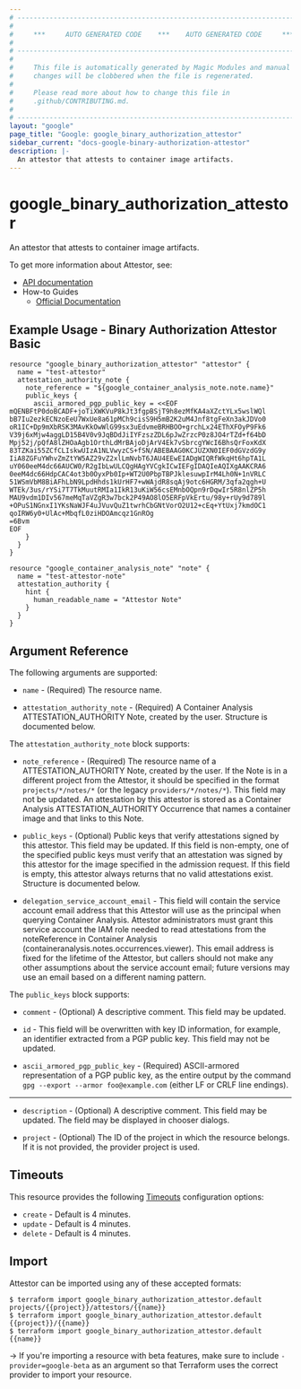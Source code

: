 ```yaml
---
# ----------------------------------------------------------------------------
#
#     ***     AUTO GENERATED CODE    ***    AUTO GENERATED CODE     ***
#
# ----------------------------------------------------------------------------
#
#     This file is automatically generated by Magic Modules and manual
#     changes will be clobbered when the file is regenerated.
#
#     Please read more about how to change this file in
#     .github/CONTRIBUTING.md.
#
# ----------------------------------------------------------------------------
layout: "google"
page_title: "Google: google_binary_authorization_attestor"
sidebar_current: "docs-google-binary-authorization-attestor"
description: |-
  An attestor that attests to container image artifacts.
---
```


# google\_binary\_authorization\_attestor

An attestor that attests to container image artifacts.


To get more information about Attestor, see:

* [API documentation](https://cloud.google.com/binary-authorization/docs/reference/rest/)
* How-to Guides
    * [Official Documentation](https://cloud.google.com/binary-authorization/)

## Example Usage - Binary Authorization Attestor Basic


```hcl
resource "google_binary_authorization_attestor" "attestor" {
  name = "test-attestor"
  attestation_authority_note {
    note_reference = "${google_container_analysis_note.note.name}"
    public_keys {
      ascii_armored_pgp_public_key = <<EOF
mQENBFtP0doBCADF+joTiXWKVuP8kJt3fgpBSjT9h8ezMfKA4aXZctYLx5wslWQl
bB7Iu2ezkECNzoEeU7WxUe8a61pMCh9cisS9H5mB2K2uM4Jnf8tgFeXn3akJDVo0
oR1IC+Dp9mXbRSK3MAvKkOwWlG99sx3uEdvmeBRHBOO+grchLx24EThXFOyP9Fk6
V39j6xMjw4aggLD15B4V0v9JqBDdJiIYFzszZDL6pJwZrzcP0z8JO4rTZd+f64bD
Mpj52j/pQfA8lZHOaAgb1OrthLdMrBAjoDjArV4Ek7vSbrcgYWcI6BhsQrFoxKdX
83TZKai55ZCfCLIskwUIzA1NLVwyzCS+fSN/ABEBAAG0KCJUZXN0IEF0dGVzdG9y
IiA8ZGFuYWhvZmZtYW5AZ29vZ2xlLmNvbT6JAU4EEwEIADgWIQRfWkqHt6hpTA1L
uY060eeM4dc66AUCW0/R2gIbLwULCQgHAgYVCgkICwIEFgIDAQIeAQIXgAAKCRA6
0eeM4dc66HdpCAC4ot3b0OyxPb0Ip+WT2U0PbpTBPJklesuwpIrM4Lh0N+1nVRLC
51WSmVbM8BiAFhLbN9LpdHhds1kUrHF7+wWAjdR8sqAj9otc6HGRM/3qfa2qgh+U
WTEk/3us/rYSi7T7TkMuutRMIa1IkR13uKiW56csEMnbOQpn9rDqwIr5R8nlZP5h
MAU9vdm1DIv567meMqTaVZgR3w7bck2P49AO8lO5ERFpVkErtu/98y+rUy9d789l
+OPuS1NGnxI1YKsNaWJF4uJVuvQuZ1twrhCbGNtVorO2U12+cEq+YtUxj7kmdOC1
qoIRW6y0+UlAc+MbqfL0ziHDOAmcqz1GnROg
=6Bvm
EOF
    }
  }
}

resource "google_container_analysis_note" "note" {
  name = "test-attestor-note"
  attestation_authority {
    hint {
      human_readable_name = "Attestor Note"
    }
  }
}
```

## Argument Reference

The following arguments are supported:


* `name` -
  (Required)
  The resource name.

* `attestation_authority_note` -
  (Required)
  A Container Analysis ATTESTATION_AUTHORITY Note, created by the user.  Structure is documented below.


The `attestation_authority_note` block supports:

* `note_reference` -
  (Required)
  The resource name of a ATTESTATION_AUTHORITY Note, created by the
  user. If the Note is in a different project from the Attestor, it
  should be specified in the format `projects/*/notes/*` (or the legacy
  `providers/*/notes/*`). This field may not be updated.
  An attestation by this attestor is stored as a Container Analysis
  ATTESTATION_AUTHORITY Occurrence that names a container image
  and that links to this Note.

* `public_keys` -
  (Optional)
  Public keys that verify attestations signed by this attestor. This
  field may be updated.
  If this field is non-empty, one of the specified public keys must
  verify that an attestation was signed by this attestor for the
  image specified in the admission request.
  If this field is empty, this attestor always returns that no valid
  attestations exist.  Structure is documented below.

* `delegation_service_account_email` -
  This field will contain the service account email address that
  this Attestor will use as the principal when querying Container
  Analysis. Attestor administrators must grant this service account
  the IAM role needed to read attestations from the noteReference in
  Container Analysis (containeranalysis.notes.occurrences.viewer).
  This email address is fixed for the lifetime of the Attestor, but
  callers should not make any other assumptions about the service
  account email; future versions may use an email based on a
  different naming pattern.


The `public_keys` block supports:

* `comment` -
  (Optional)
  A descriptive comment. This field may be updated.

* `id` -
  This field will be overwritten with key ID information, for
  example, an identifier extracted from a PGP public key. This
  field may not be updated.

* `ascii_armored_pgp_public_key` -
  (Required)
  ASCII-armored representation of a PGP public key, as the
  entire output by the command
  `gpg --export --armor foo@example.com` (either LF or CRLF
  line endings).

- - -


* `description` -
  (Optional)
  A descriptive comment. This field may be updated. The field may be
  displayed in chooser dialogs.

* `project` - (Optional) The ID of the project in which the resource belongs.
    If it is not provided, the provider project is used.



## Timeouts

This resource provides the following
[Timeouts](/docs/configuration/resources.html#timeouts) configuration options:

- `create` - Default is 4 minutes.
- `update` - Default is 4 minutes.
- `delete` - Default is 4 minutes.

## Import

Attestor can be imported using any of these accepted formats:

```
$ terraform import google_binary_authorization_attestor.default projects/{{project}}/attestors/{{name}}
$ terraform import google_binary_authorization_attestor.default {{project}}/{{name}}
$ terraform import google_binary_authorization_attestor.default {{name}}
```

-> If you're importing a resource with beta features, make sure to include `-provider=google-beta`
as an argument so that Terraform uses the correct provider to import your resource.
